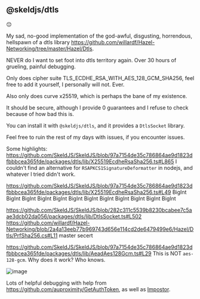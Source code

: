 ## @skeldjs/dtls

😔

My sad, no-good implementation of the god-awful, disgusting, horrendous, hellspawn
of a dtls library https://github.com/willardf/Hazel-Networking/tree/master/Hazel/Dtls.

NEVER do I want to set foot into dtls territory again. Over 30 hours of grueling,
painful debugging.

Only does cipher suite TLS_ECDHE_RSA_WITH_AES_128_GCM_SHA256, feel free to add
it yourself, I personally will not. Ever.

Also only does curve x25519, which is perhaps the bane of my existence.

It should be secure, although I provide 0 guarantees and I refuse to check because
of how bad this is.

You can install it with `@skeldjs/dtls`, and it provides a `DtlsSocket` library.

Feel free to ruin the rest of my days with issues, if you encounter issues.

Some highlights:
https://github.com/SkeldJS/SkeldJS/blob/97a7154de35c786864ae9d1823dfbbbcea365fde/packages/dtls/lib/X25519EcdheRsaSha256.ts#L865
I couldn't find an alternative for `RSAPKCS1SignatureDeformatter` in nodejs, and whatever I tried didn't work.

https://github.com/SkeldJS/SkeldJS/blob/97a7154de35c786864ae9d1823dfbbbcea365fde/packages/dtls/lib/X25519EcdheRsaSha256.ts#L49
BigInt BigInt BigInt BigInt BigInt BigInt BigInt BigInt BigInt BigInt BigInt BigInt

https://github.com/SkeldJS/SkeldJS/blob/282c311c5539b8230bcabee7c5aae3dcb02da056/packages/dtls/lib/DtlsSocket.ts#L502
https://github.com/willardf/Hazel-Networking/blob/2a4a13eeb77b969743d656e114cd2de6479499e6/Hazel/Dtls/PrfSha256.cs#L11
master secert

https://github.com/SkeldJS/SkeldJS/blob/97a7154de35c786864ae9d1823dfbbbcea365fde/packages/dtls/lib/AeadAes128Gcm.ts#L29
This is NOT `aes-128-gcm`. Why does it work? Who knows.


![image](https://user-images.githubusercontent.com/60631511/124619267-6826aa80-de70-11eb-87ce-e5c84d2327b6.png)

Lots of helpful debugging with help from https://github.com/auproximity/GetAuthToken,
as well as [Impostor](https://github.com/Impostor/Impostor).
